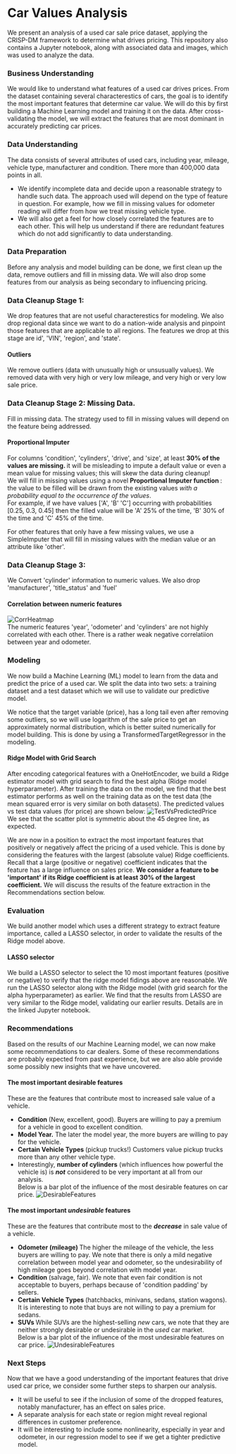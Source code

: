 # Car Values Analysis
 We present an analysis of a used car sale price dataset, applying the CRISP-DM framework to determine what drives pricing. 
This repository also contains a Jupyter notebook, along with associated data and images, which was used to analyze the data.

### Business Understanding
We would like to understand what features of a used car drives prices. From the dataset containing several characterestics of cars, the goal is to identify the most important features that determine car value. We will do this by first building a Machine Learning model and training it on the data. After cross-validating the model, we will extract the features that are most dominant in accurately predicting car prices.

### Data Understanding
The data consists of several attributes of used cars, including year, mileage, vehicle type, manufacturer and condition. There more than 400,000 data points in all.
* We identify incomplete data and decide upon a reasonable strategy to handle such data. The approach used will depend on the type of feature in question. For example, how we fill in missing values for odometer reading will differ from how we treat missing vehicle type.
* We will also get a feel for how closely correlated the features are to each other. This will help us understand if there are redundant features which do not add significantly to data understanding. 

### Data Preparation
Before any analysis and model building can be done, we first clean up the data, remove outliers and fill in missing data. We will also drop some features from our analysis as being secondary to influencing pricing.

### Data Cleanup Stage 1:
We drop features that are not useful characterestics for modeling. We also drop regional data since we want to do a nation-wide analysis and pinpoint those features that are applicable to all regions.
The features we drop at this stage are id', 'VIN', 'region', and 'state'.
#### Outliers
We remove outliers (data with unusually high or unsusually values). We removed data with very high or very low mileage, and very high or very low sale price.

### Data Cleanup Stage 2: Missing Data.
Fill in missing data. The strategy used to fill in missing values will depend on the feature being addressed.
#### Proportional Imputer
For columns 'condition', 'cylinders', 'drive', and 'size', at least <b>30% of the values are missing. </b> it will be misleading to impute a default value or even a mean value for missing values; this will skew the data during cleanup! <br> 
We will fill in missing values using a novel <b> Proportional Imputer function </b>: the value to be filled will be drawn from the existing values *with a probability equal to the occurrence of the values*.<br> 
For example, if we have values \['A', 'B' 'C'\] occurring with probabilities \[0.25, 0.3, 0.45\] then the filled value will be 'A' 25% of the time, 'B' 30% of the time and 'C' 45% of the time.

For other features that only have a few missing values, we use a SimpleImputer that will fill in missing values with the median value or an attribute like 'other'.

### Data Cleanup Stage 3:
We Convert 'cylinder' information to numeric values. We also drop 'manufacturer', 'title_status' and 'fuel'

#### Correlation between numeric features

![CorrHeatmap](https://github.com/Vamana/Car-Values-Analysis/assets/7783577/48fcc1da-f169-4fb8-841a-4f0e9376bf44) <br/>
The numeric features 'year', 'odometer' and 'cylinders' are not highly correlated with each other. There is a rather weak negative correlatiion between year and odometer.

### Modeling
We now build a Machine Learning (ML) model to learn from the data and predict the price of a used car.
We split the data into two sets: a training dataset and a test dataset which we will use to validate our predictive model.

We notice that the target variable (price), has a long tail even after removing some outliers, so we will use logarithm of the sale price to get an approximately normal distribution, which is better suited numerically for model building. This is done by using a TransformedTargetRegressor in the modeling.
#### Ridge Model with Grid Search
After encoding categorical features with a OneHotEncoder, we build a Ridge estimator model with grid search to find the best alpha (Ridge model hyperparameter).
After training the data on the model, we find that the best estimator performs as well on the training data as on the test data (the mean squared error is very similar on both datasets).
The predicted values vs test data values (for price) are shown below:
![TestVsPredictedPrice](https://github.com/Vamana/Car-Values-Analysis/assets/7783577/feeedd58-b0e5-4205-baf4-422501146b18) <br/>
We see that the scatter plot is symmetric about the 45 degree line, as expected.

We are now in a position to extract the most important features that positively or negatively affect the pricing of a used vehicle. This is done by considering the features with the largest (absolute value) Ridge coefficients. Recall that a large (positive or negative) coefficient indicates that the feature has a large influence on sales price. <b>We consider a feature to be 'important' if its Ridge coefficient is at least 30% of the largest coefficient.</b> We will discuss the results of the feature extraction in the Recommendations section below.

### Evaluation
We build another model which uses a different strategy to extract feature importance, called a LASSO selector, in order to validate the results of the Ridge model above.
#### LASSO selector
We build a LASSO selector to select the 10 most important features (positive or negative) to verify that the ridge model fidings above are reasonable. We run the LASSO selector along with the Ridge model (with grid search for the alpha hyperparameter) as earlier. We find that the results from LASSO are very similar to the Ridge model, validating our earlier results. Details are in the linked Jupyter notebook.

### Recommendations
Based on the results of our Machine Learning model, we can now make some recommendations to car dealers. Some of these recommendations are probably expected from past experience, but we are also able provide some possibly new insights that we have uncovered.

#### The most important desirable features
These are the features that contribute most to increased sale value of a vehicle. <br/>
- <b> Condition </b> (New, excellent, good). Buyers are willing to pay a premium for a vehicle in good to excellent condition.
- <b> Model Year.</b> The later the model year, the more buyers are willing to pay for the vehicle.
- <b> Certain Vehicle Types </b> (pickup trucks!) Customers value pickup trucks more than any other vehicle type.
- Interestingly, <b>number of cylinders</b> (which influences how powerful the vehicle is) is <b>*not*</b> considered to be very important at all from our analysis. <br/>
Below is a bar plot  of the influence of the most desirable features on car price.
![DesirableFeatures](https://github.com/Vamana/Car-Values-Analysis/assets/7783577/388438b8-a650-4612-a999-c94bf00575ed) <br/>

#### The most important *undesirable* features
These are the features that contribute most to the <b>*decrease*</b> in sale value of a vehicle. <br/>

- <b> Odometer (mileage) </b> The higher the mileage of the vehicle, the less buyers are willing to pay. We note that there is only a mild negative correlation between model year and odometer, so the undesirability of high mileage goes beyond correlation with model year.
- <b> Condition </b> (salvage, fair). We note that even fair condition is not acceptable to buyers, perhaps because of 'condition padding' by sellers.
- <b> Certain Vehicle Types </b> (hatchbacks, minivans, sedans, station wagons). It is interesting to note that buys are not willing to pay a premium for sedans.
- <b> SUVs </b> While SUVs are the highest-selling *new* cars, we note that they are neither strongly desirable or undesirable in the *used* car market. <br/>
Below is a bar plot  of the influence of the most undesirable features on car price.
![UndesirableFeatures](https://github.com/Vamana/Car-Values-Analysis/assets/7783577/20ba7167-d0b1-48de-9783-372e49ec9196) <br/>

### Next Steps
Now that we have a good understanding of the important features that drive used car price, we consider some further steps to sharpen our analysis. <br/>
- It will be useful to see if the inclusion of some of the dropped features, notably manufacturer, has an effect on sales price.
- A separate analysis for each state or region might reveal regional differences in customer preference.
- It will be interesting to include some nonlinearity, especially in year and odometer, in our regression model to see if we get a tighter predictive model.







